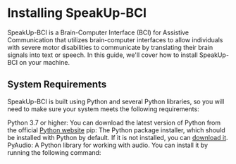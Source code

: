 # Installing SpeakUp-BCI

SpeakUp-BCI is a Brain-Computer Interface (BCI) for Assistive Communication that utilizes brain-computer interfaces to allow individuals with severe motor disabilities to communicate by translating their brain signals into text or speech. In this guide, we'll cover how to install SpeakUp-BCI on your machine.


## System Requirements
SpeakUp-BCI is built using Python and several Python libraries, so you will need to make sure your system meets the following requirements:

Python 3.7 or higher: You can download the latest version of Python from the official [Python website](https://www.python.org/downloads/)
pip: The Python package installer, which should be installed with Python by default. If it is not installed, you can [download it](https://pip.pypa.io/en/stable/installation/).
PyAudio: A Python library for working with audio. You can install it by running the following command:
